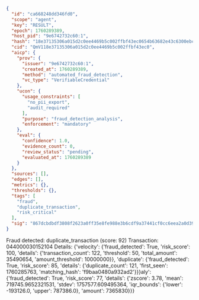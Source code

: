 ```json
{
  "id": "ca668248dd346fd0",
  "scope": "agent",
  "key": "RESULT",
  "epoch": 1760289389,
  "host_pid": "9e6742732c60:1",
  "hash": "18e37135306a015d2c0ee4469b5c002ffbf43ec0654b63682e43c6300ebcf469",
  "cid": "QmV118e37135306a015d2c0ee4469b5c002ffbf43ec0",
  "aicp": {
    "prov": {
      "issuer": "9e6742732c60:1",
      "created_at": 1760289389,
      "method": "automated_fraud_detection",
      "vc_type": "VerifiableCredential"
    },
    "ucon": {
      "usage_constraints": [
        "no_pii_export",
        "audit_required"
      ],
      "purpose": "fraud_detection_analysis",
      "enforcement": "mandatory"
    },
    "eval": {
      "confidence": 1.0,
      "evidence_count": 0,
      "review_status": "pending",
      "evaluated_at": 1760289389
    }
  },
  "sources": [],
  "edges": [],
  "metrics": {},
  "thresholds": {},
  "tags": [
    "fraud",
    "duplicate_transaction",
    "risk_critical"
  ],
  "sig": "867dcbdbdf3808f2623a0ff35e8fe988e3b6cdf9a37441cf0cc6eea2a0d395a6"
}
```

Fraud detected: duplicate_transaction (score: 92)
Transaction: 044000030152104
Details: {'velocity': {'fraud_detected': True, 'risk_score': 100, 'details': {'transaction_count': 122, 'threshold': 50, 'total_amount': 35490654, 'amount_threshold': 10000000}}, 'duplicate': {'fraud_detected': True, 'risk_score': 85, 'details': {'duplicate_count': 121, 'first_seen': 1760285763, 'matching_hash': 'f9baa0480a932ad2'}}}aly': {'fraud_detected': True, 'risk_score': 77, 'details': {'zscore': 3.78, 'mean': 719745.9652321531, 'stdev': 1757577.609495364, 'iqr_bounds': {'lower': -193126.0, 'upper': 787386.0}, 'amount': 7365830}}}